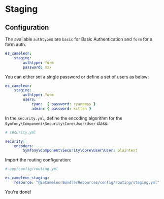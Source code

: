 # Staging

## Configuration

The available `authtype`s are `basic` for Basic Authentication and `form` for a form auth.

``` yaml
es_cameleon:
    staging:
        authtype: form
        password: xxx
```

You can either set a single password or define a set of users as below:

``` yaml
es_cameleon:
    staging:
        authtype: form
        users:
            ryan:  { password: ryanpass }
            admin: { password: kitten }
```

In the `security.yml`, define the encoding algorithm for the `Symfony\Component\Security\Core\User\User` class:

```yaml
# security.yml

security:
    encoders:
        Symfony\Component\Security\Core\User\User: plaintext
```

Import the routing configuration:

``` yaml
# app/config/routing.yml

es_cameleon_staging:
    resource: "@ESCameleonBundle/Resources/config/routing/staging.yml"
```

You're done!
